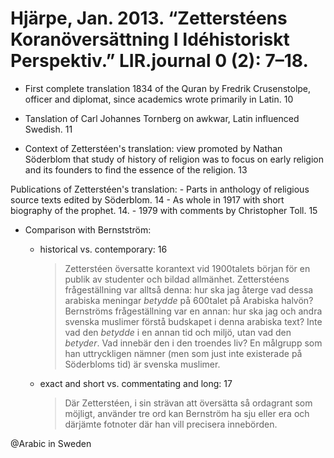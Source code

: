 # Hjärpe, Jan. 2013. “Zetterstéens Koranöversättning I Idéhistoriskt Perspektiv.” LIR.journal 0 (2): 7–18.

- First complete translation 1834 of the Quran by Fredrik Crusenstolpe, officer and diplomat, since academics wrote primarily in Latin. 10

- Tanslation of Carl Johannes Tornberg on awkwar, Latin influenced Swedish. 11

- Context of Zetterstéen's translation: view promoted by Nathan Söderblom that study of history of religion was to focus on early religion and its founders to find the essence of the religion. 13

Publications of Zetterstéen's translation: 
    - Parts in anthology of religious source texts edited by Söderblom. 14
    - As whole in 1917 with short biography of the prophet. 14.
    - 1979 with comments by Christopher Toll. 15

- Comparison with Bernstström:

    - historical vs. contemporary: 16

        > Zetterstéen översatte korantext vid 1900­talets början för en publik av studenter och bildad allmänhet. Zetterstéens frågeställning var alltså denna: hur ska jag återge vad dessa arabiska meningar *betydde* på 600­talet på Arabiska halvön? Bernströms frågeställning var en annan: hur ska jag och andra svenska muslimer förstå budskapet i denna arabiska text? Inte vad den *betydde* i en annan tid och miljö, utan vad den *betyder*. Vad innebär den i den troendes liv? En målgrupp som han uttryckligen nämner (men som just inte existerade på Söderbloms tid) är svenska muslimer.

    - exact and short vs. commentating and long: 17

        > Där Zetterstéen, i sin strävan att översätta så ordagrant som möjligt, använder tre ord kan Bernström ha sju eller  era och därjämte fotnoter där han vill precisera innebörden.

@Arabic in Sweden
